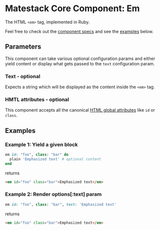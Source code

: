 # Matestack Core Component: Em

The HTML `<em>` tag, implemented in Ruby.

Feel free to check out the [component specs](/spec/usage/components/em_spec.rb) and see the [examples](#examples) below.

## Parameters
This component can take various optional configuration params and either yield content or display what gets passed to the `text` configuration param.

### Text - optional
Expects a string which will be displayed as the content inside the `<em>` tag.

### HMTL attributes - optional
This component accepts all the canonical [HTML global attributes](https://www.w3schools.com/tags/ref_standardattributes.asp) like `id` or `class`.

## Examples

### Example 1: Yield a given block

```ruby
em id: "foo", class: "bar" do
  plain 'Emphasized text' # optional content
end
```

returns

```html
<em id="foo" class="bar">Emphasized text</em>
```

### Example 2: Render options[:text] param

```ruby
em id: "foo", class: "bar", text: 'Emphasized text'
```

returns

```html
<em id="foo" class="bar">Emphasized text</em>
```
